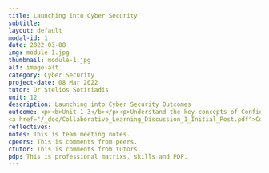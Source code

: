 ```yaml
---
title: Launching into Cyber Security
subtitle: 
layout: default
modal-id: 1
date: 2022-03-08
img: module-1.jpg
thumbnail: module-1.jpg
alt: image-alt
category: Cyber Security
project-date: 08 Mar 2022
tutor: Dr Stelios Sotiriadis
unit: 12
description: Launching into Cyber Security Outcomes
outcome: <p><b>Unit 1-3</b></p><p>Understand the key concepts of Confidentiality, Integrity and Availability in Cyber Security.</p>
<a href="/_doc/Collaborative_Learning_Discussion_1_Initial_Post.pdf">Collaborative Learning Discussion 1 - Initial Post</a><br>
reflectives:  
notes: This is team meeting notes.
cpeers: This is comments from peers.
ctutor: This is comments from tutors.
pdp: This is professional matrixs, skills and PDP.
---
```



